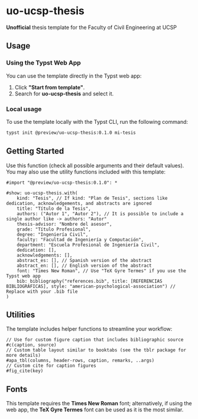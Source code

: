 # uo-ucsp-thesis
**Unofficial** thesis template for the Faculty of Civil Engineering at UCSP

## Usage

### Using the Typst Web App  
You can use the template directly in the Typst web app:  
1. Click **"Start from template"**.  
2. Search for **uo-ucsp-thesis** and select it. 

### Local usage
To use the template locally with the Typst CLI, run the following command:  

```sh
typst init @preview/uo-ucsp-thesis:0.1.0 mi-tesis
```

## Getting Started
Use this function (check all possible arguments and their default values). You may also use the utility functions included with this template:

```typst
#import "@preview/uo-ucsp-thesis:0.1.0": *

#show: uo-ucsp-thesis.with(
    kind: "Tesis", // If kind: "Plan de Tesis", sections like dedication, acknowledgements, and abstracts are ignored
    title: "Título de la Tesis",
    authors: ("Autor 1", "Autor 2"), // It is possible to include a single author like -> authors: "Autor"
    thesis-advisor: "Nombre del asesor",
    grade: "Título Profesional",
    degree: "Ingeniería Civil",
    faculty: "Facultad de Ingeniería y Computación",
    department: "Escuela Profesional de Ingeniería Civil",
    dedication: [],
    acknowledgements: [],
    abstract_es: [], // Spanish version of the abstract
    abstract_en: [], // English version of the abstract
    font: "Times New Roman", // Use "TeX Gyre Termes" if you use the Typst web app
    bib: bibliography("references.bib", title: [REFERENCIAS BIBLIOGRÁFICAS], style: "american-psychological-association") // Replace with your .bib file
)
```

## Utilities
The template includes helper functions to streamline your workflow:
```typst
// Use for custom figure caption that includes bibliographic source
#c(caption, source)
// Custom table layout similar to booktabs (see the tblr package for more details)
#apa_tbl(columns, header-rows, caption, remarks, ..args)
// Custom cite for caption figures
#fig_cite(key)
```

## Fonts
This template requires the **Times New Roman** font; alternatively, if using the web app, the **TeX Gyre Termes** font can be used as it is the most similar.